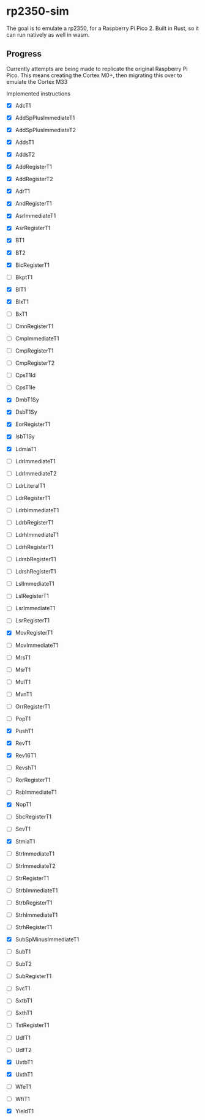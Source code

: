 # rp2350-sim
The goal is to emulate a rp2350, for a Raspberry Pi Pico 2. Built in Rust, so it can run natively as well in wasm.

## Progress
Currently attempts are being made to replicate the original Raspberry Pi Pico. This means creating the Cortex M0+, then migrating this over to emulate the Cortex M33

Implemented instructions

- [x] AdcT1
- [x] AddSpPlusImmediateT1
- [x] AddSpPlusImmediateT2
- [x] AddsT1
- [x] AddsT2
- [x] AddRegisterT1
- [x] AddRegisterT2
- [x] AdrT1
- [x] AndRegisterT1
- [x] AsrImmediateT1
- [x] AsrRegisterT1
- [x] BT1
- [x] BT2
- [x] BicRegisterT1
- [ ] BkptT1
- [x] BlT1
- [x] BlxT1
- [ ] BxT1
- [ ] CmnRegisterT1
- [ ] CmpImmediateT1
- [ ] CmpRegisterT1
- [ ] CmpRegisterT2
- [ ] CpsT1Id
- [ ] CpsT1Ie
- [x] DmbT1Sy
- [x] DsbT1Sy
- [x] EorRegisterT1
- [x] IsbT1Sy
- [x] LdmiaT1
- [ ] LdrImmediateT1
- [ ] LdrImmediateT2
- [ ] LdrLiteralT1
- [ ] LdrRegisterT1
- [ ] LdrbImmediateT1
- [ ] LdrbRegisterT1
- [ ] LdrhImmediateT1
- [ ] LdrhRegisterT1
- [ ] LdrsbRegisterT1
- [ ] LdrshRegisterT1
- [ ] LslImmediateT1
- [ ] LslRegisterT1
- [ ] LsrImmediateT1
- [ ] LsrRegisterT1
- [x] MovRegisterT1
- [ ] MovImmediateT1
- [ ] MrsT1
- [ ] MsrT1
- [ ] MulT1
- [ ] MvnT1
- [ ] OrrRegisterT1
- [ ] PopT1
- [x] PushT1
- [x] RevT1
- [x] Rev16T1
- [ ] RevshT1
- [ ] RorRegisterT1
- [ ] RsbImmediateT1
- [x] NopT1
- [ ] SbcRegisterT1
- [ ] SevT1
- [x] StmiaT1
- [ ] StrImmediateT1
- [ ] StrImmediateT2
- [ ] StrRegisterT1
- [ ] StrbImmediateT1
- [ ] StrbRegisterT1
- [ ] StrhImmediateT1
- [ ] StrhRegisterT1
- [x] SubSpMinusImmediateT1
- [ ] SubT1
- [ ] SubT2
- [ ] SubRegisterT1
- [ ] SvcT1
- [ ] SxtbT1
- [ ] SxthT1
- [ ] TstRegisterT1
- [ ] UdfT1
- [ ] UdfT2
- [x] UxtbT1
- [x] UxthT1
- [ ] WfeT1
- [ ] WfiT1
- [x] YieldT1



